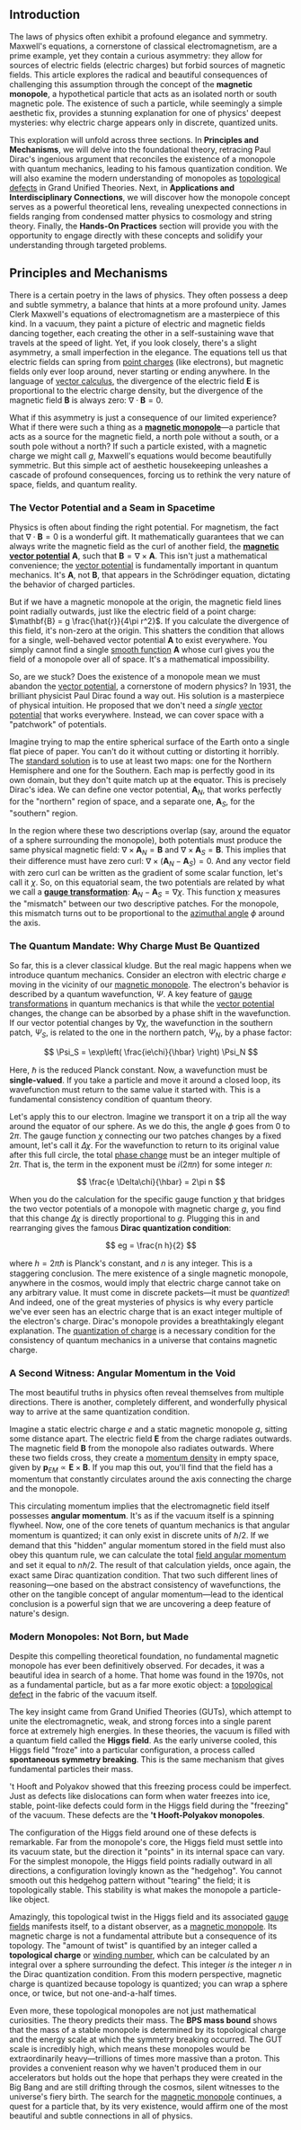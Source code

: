 ## Introduction
The laws of physics often exhibit a profound elegance and symmetry. Maxwell's equations, a cornerstone of classical electromagnetism, are a prime example, yet they contain a curious asymmetry: they allow for sources of electric fields (electric charges) but forbid sources of magnetic fields. This article explores the radical and beautiful consequences of challenging this assumption through the concept of the **magnetic monopole**, a hypothetical particle that acts as an isolated north or south magnetic pole. The existence of such a particle, while seemingly a simple aesthetic fix, provides a stunning explanation for one of physics' deepest mysteries: why electric charge appears only in discrete, quantized units.

This exploration will unfold across three sections. In **Principles and Mechanisms**, we will delve into the foundational theory, retracing Paul Dirac's ingenious argument that reconciles the existence of a monopole with quantum mechanics, leading to his famous quantization condition. We will also examine the modern understanding of monopoles as [topological defects](@article_id:138293) in Grand Unified Theories. Next, in **Applications and Interdisciplinary Connections**, we will discover how the monopole concept serves as a powerful theoretical lens, revealing unexpected connections in fields ranging from condensed matter physics to cosmology and string theory. Finally, the **Hands-On Practices** section will provide you with the opportunity to engage directly with these concepts and solidify your understanding through targeted problems.

## Principles and Mechanisms

There is a certain poetry in the laws of physics. They often possess a deep and subtle symmetry, a balance that hints at a more profound unity. James Clerk Maxwell's equations of electromagnetism are a masterpiece of this kind. In a vacuum, they paint a picture of electric and magnetic fields dancing together, each creating the other in a self-sustaining wave that travels at the speed of light. Yet, if you look closely, there's a slight asymmetry, a small imperfection in the elegance. The equations tell us that electric fields can spring from [point charges](@article_id:263122) (like electrons), but magnetic fields only ever loop around, never starting or ending anywhere. In the language of [vector calculus](@article_id:146394), the divergence of the electric field $\mathbf{E}$ is proportional to the electric charge density, but the divergence of the magnetic field $\mathbf{B}$ is always zero: $\nabla \cdot \mathbf{B} = 0$.

What if this asymmetry is just a consequence of our limited experience? What if there were such a thing as a **[magnetic monopole](@article_id:148635)**—a particle that acts as a source for the magnetic field, a north pole without a south, or a south pole without a north? If such a particle existed, with a magnetic charge we might call $g$, Maxwell's equations would become beautifully symmetric. But this simple act of aesthetic housekeeping unleashes a cascade of profound consequences, forcing us to rethink the very nature of space, fields, and quantum reality.

### The Vector Potential and a Seam in Spacetime

Physics is often about finding the right potential. For magnetism, the fact that $\nabla \cdot \mathbf{B} = 0$ is a wonderful gift. It mathematically guarantees that we can always write the magnetic field as the curl of another field, the **[magnetic vector potential](@article_id:140752)** $\mathbf{A}$, such that $\mathbf{B} = \nabla \times \mathbf{A}$. This isn't just a mathematical convenience; the [vector potential](@article_id:153148) is fundamentally important in quantum mechanics. It's $\mathbf{A}$, not $\mathbf{B}$, that appears in the Schrödinger equation, dictating the behavior of charged particles.

But if we have a magnetic monopole at the origin, the magnetic field lines point radially outwards, just like the electric field of a point charge: $\mathbf{B} = g \frac{\hat{r}}{4\pi r^2}$. If you calculate the divergence of this field, it's non-zero at the origin. This shatters the condition that allows for a single, well-behaved vector potential $\mathbf{A}$ to exist everywhere. You simply cannot find a single [smooth function](@article_id:157543) $\mathbf{A}$ whose curl gives you the field of a monopole over all of space. It's a mathematical impossibility.

So, are we stuck? Does the existence of a monopole mean we must abandon the [vector potential](@article_id:153148), a cornerstone of modern physics? In 1931, the brilliant physicist Paul Dirac found a way out. His solution is a masterpiece of physical intuition. He proposed that we don't need a *single* [vector potential](@article_id:153148) that works everywhere. Instead, we can cover space with a "patchwork" of potentials.

Imagine trying to map the entire spherical surface of the Earth onto a single flat piece of paper. You can't do it without cutting or distorting it horribly. The [standard solution](@article_id:182598) is to use at least two maps: one for the Northern Hemisphere and one for the Southern. Each map is perfectly good in its own domain, but they don't quite match up at the equator. This is precisely Dirac's idea. We can define one vector potential, $\mathbf{A}_N$, that works perfectly for the "northern" region of space, and a separate one, $\mathbf{A}_S$, for the "southern" region.

In the region where these two descriptions overlap (say, around the equator of a sphere surrounding the monopole), both potentials must produce the same physical magnetic field: $\nabla \times \mathbf{A}_N = \mathbf{B}$ and $\nabla \times \mathbf{A}_S = \mathbf{B}$. This implies that their difference must have zero curl: $\nabla \times (\mathbf{A}_N - \mathbf{A}_S) = 0$. And any vector field with zero curl can be written as the gradient of some scalar function, let's call it $\chi$. So, on this equatorial seam, the two potentials are related by what we call a **[gauge transformation](@article_id:140827)**: $\mathbf{A}_N - \mathbf{A}_S = \nabla \chi$. This function $\chi$ measures the "mismatch" between our two descriptive patches. For the monopole, this mismatch turns out to be proportional to the [azimuthal angle](@article_id:163517) $\phi$ around the axis.

### The Quantum Mandate: Why Charge Must Be Quantized

So far, this is a clever classical kludge. But the real magic happens when we introduce quantum mechanics. Consider an electron with electric charge $e$ moving in the vicinity of our [magnetic monopole](@article_id:148635). The electron's behavior is described by a quantum wavefunction, $\Psi$. A key feature of [gauge transformations](@article_id:176027) in quantum mechanics is that while the [vector potential](@article_id:153148) changes, the change can be absorbed by a phase shift in the wavefunction. If our vector potential changes by $\nabla\chi$, the wavefunction in the southern patch, $\Psi_S$, is related to the one in the northern patch, $\Psi_N$, by a phase factor:

$$ \Psi_S = \exp\left( \frac{ie\chi}{\hbar} \right) \Psi_N $$

Here, $\hbar$ is the reduced Planck constant. Now, a wavefunction must be **single-valued**. If you take a particle and move it around a closed loop, its wavefunction must return to the same value it started with. This is a fundamental consistency condition of quantum theory.

Let's apply this to our electron. Imagine we transport it on a trip all the way around the equator of our sphere. As we do this, the angle $\phi$ goes from $0$ to $2\pi$. The gauge function $\chi$ connecting our two patches changes by a fixed amount, let's call it $\Delta\chi$. For the wavefunction to return to its original value after this full circle, the total [phase change](@article_id:146830) must be an integer multiple of $2\pi$. That is, the term in the exponent must be $i(2\pi n)$ for some integer $n$:

$$ \frac{e \Delta\chi}{\hbar} = 2\pi n $$

When you do the calculation for the specific gauge function $\chi$ that bridges the two vector potentials of a monopole with magnetic charge $g$, you find that this change $\Delta\chi$ is directly proportional to $g$. Plugging this in and rearranging gives the famous **Dirac quantization condition**:

$$ eg = \frac{n h}{2} $$

where $h = 2\pi\hbar$ is Planck's constant, and $n$ is any integer. This is a staggering conclusion. The mere existence of a single magnetic monopole, anywhere in the cosmos, would imply that electric charge cannot take on any arbitrary value. It must come in discrete packets—it must be *quantized*! And indeed, one of the great mysteries of physics is why every particle we've ever seen has an electric charge that is an exact integer multiple of the electron's charge. Dirac's monopole provides a breathtakingly elegant explanation. The [quantization of charge](@article_id:150106) is a necessary condition for the consistency of quantum mechanics in a universe that contains magnetic charge.

### A Second Witness: Angular Momentum in the Void

The most beautiful truths in physics often reveal themselves from multiple directions. There is another, completely different, and wonderfully physical way to arrive at the same quantization condition.

Imagine a static electric charge $e$ and a static magnetic monopole $g$, sitting some distance apart. The electric field $\mathbf{E}$ from the charge radiates outwards. The magnetic field $\mathbf{B}$ from the monopole also radiates outwards. Where these two fields cross, they create a [momentum density](@article_id:270866) in empty space, given by $\mathbf{p}_{EM} \propto \mathbf{E} \times \mathbf{B}$. If you map this out, you'll find that the field has a momentum that constantly circulates around the axis connecting the charge and the monopole.

This circulating momentum implies that the electromagnetic field itself possesses **angular momentum**. It's as if the vacuum itself is a spinning flywheel. Now, one of the core tenets of quantum mechanics is that angular momentum is quantized; it can only exist in discrete units of $\hbar/2$. If we demand that this "hidden" angular momentum stored in the field must also obey this quantum rule, we can calculate the total [field angular momentum](@article_id:267559) and set it equal to $n\hbar/2$. The result of that calculation yields, once again, the exact same Dirac quantization condition. That two such different lines of reasoning—one based on the abstract consistency of wavefunctions, the other on the tangible concept of angular momentum—lead to the identical conclusion is a powerful sign that we are uncovering a deep feature of nature's design.

### Modern Monopoles: Not Born, but Made

Despite this compelling theoretical foundation, no fundamental magnetic monopole has ever been definitively observed. For decades, it was a beautiful idea in search of a home. That home was found in the 1970s, not as a fundamental particle, but as a far more exotic object: a [topological defect](@article_id:161256) in the fabric of the vacuum itself.

The key insight came from Grand Unified Theories (GUTs), which attempt to unite the electromagnetic, weak, and strong forces into a single parent force at extremely high energies. In these theories, the vacuum is filled with a quantum field called the **Higgs field**. As the early universe cooled, this Higgs field "froze" into a particular configuration, a process called **spontaneous symmetry breaking**. This is the same mechanism that gives fundamental particles their mass.

't Hooft and Polyakov showed that this freezing process could be imperfect. Just as defects like dislocations can form when water freezes into ice, stable, point-like defects could form in the Higgs field during the "freezing" of the vacuum. These defects are the **'t Hooft-Polyakov monopoles**.

The configuration of the Higgs field around one of these defects is remarkable. Far from the monopole's core, the Higgs field must settle into its vacuum state, but the direction it "points" in its internal space can vary. For the simplest monopole, the Higgs field points radially outward in all directions, a configuration lovingly known as the "hedgehog". You cannot smooth out this hedgehog pattern without "tearing" the field; it is topologically stable. This stability is what makes the monopole a particle-like object.

Amazingly, this topological twist in the Higgs field and its associated [gauge fields](@article_id:159133) manifests itself, to a distant observer, as a [magnetic monopole](@article_id:148635). Its magnetic charge is not a fundamental attribute but a consequence of its topology. The "amount of twist" is quantified by an integer called a **topological charge** or [winding number](@article_id:138213), which can be calculated by an integral over a sphere surrounding the defect. This integer *is* the integer $n$ in the Dirac quantization condition. From this modern perspective, magnetic charge is quantized because topology is quantized; you can wrap a sphere once, or twice, but not one-and-a-half times.

Even more, these topological monopoles are not just mathematical curiosities. The theory predicts their mass. The **BPS mass bound** shows that the mass of a stable monopole is determined by its topological charge and the energy scale at which the symmetry breaking occurred. The GUT scale is incredibly high, which means these monopoles would be extraordinarily heavy—trillions of times more massive than a proton. This provides a convenient reason why we haven't produced them in our accelerators but holds out the hope that perhaps they were created in the Big Bang and are still drifting through the cosmos, silent witnesses to the universe's fiery birth. The search for the [magnetic monopole](@article_id:148635) continues, a quest for a particle that, by its very existence, would affirm one of the most beautiful and subtle connections in all of physics.